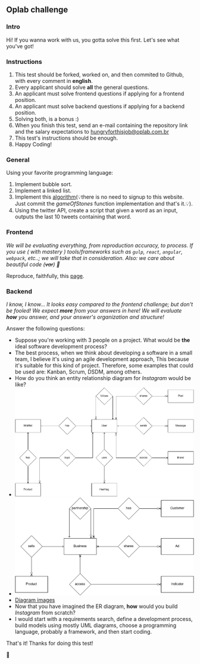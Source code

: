 ## Oplab challenge

### Intro

Hi! If you wanna work with us, you gotta solve this first. Let's see what you've got!

### Instructions

1. This test should be forked, worked on, and then commited to Github, with every comment in **english**.
2. Every applicant should solve **all** the general questions.
3. An applicant must solve frontend questions if applying for a frontend position.
4. An applicant must solve backend questions if applying for a backend position.
5. Solving both, is a bonus :)
6. When you finish this test, send an e-mail containing the repository link and the salary expectations to <hungryforthisjob@oplab.com.br>
7. This test's instructions should be enough.
8. Happy Coding!

### General
Using your favorite programming language:

1. Implement bubble sort.
3. Implement a linked list.
4. Implement this [algorithm](https://www.hackerrank.com/challenges/game-of-stones-1)(💡️there is no need to signup to this website. Just commit the _gameOfStones_ function implementation and that's it.💡️).
5. Using the twitter API, create a script that given a word as an input, outputs the last 10 tweets containing that word.

### Frontend

_We will be evaluating everything, from reproduction accuracy, to process. If you use ( with mastery ) tools/frameworks such as `gulp`, `react`, `angular`, `webpack`, etc..; we will take that in consideration. Also: we care about beautiful code (~~var~~) 👾_

Reproduce, faithfully, this [page]( http://ydirection.com/Aria/index-3.html ).

### Backend

_I know, I know... It looks easy compared to the frontend challenge; but don't be fooled! We expect **more** from your answers in here! We will evaluate **how** you answer, and your answer's organization and structure!_

Answer the following questions:
- Suppose you're working with 3 people on a project. What would be **the** ideal software development process?
- The best process, when we think about developing a software in a small team, I believe it's using
an agile development approach, This because it's suitable for this kind of project. Therefore, some
examples that could be used are: Kanban, Scrum, DSDM, among others.
- How do you think an entity relationship diagram for _Instagram_ would be like?
- ![1st Diagram - Common user](images/diagram1.png)
- ![2nd Diagram - Business user](images/diagram2.png)
- [Diagram images](images/)
- Now that you have imagined the ER diagram, **how** would you build _Instagram_ from scratch?
- I would start with a requirements search, define a development process, build models using mostly UML diagrams, choose a programming language, probably a framework, and then start coding.

That's it! Thanks for doing this test!

🚀
